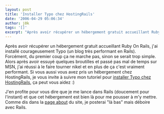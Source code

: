 ```yaml
---
layout: post
title: 'Installer Typo chez HostingRails'
date: '2006-04-29 05:06:34'
author: j0k
tags: '[]'
excerpt: "Après avoir récupérer un hébergement gratuit accueillant Ruby On Rails, j'ai installé courageusement Typo (un blog très performant en Rails).     \nForcément, du premier coup ça ne marche pas, sinon se serait trop simple. Alors après avoir essuyé quelques broutilles et passé pas mal de temps sur MSN, j'ai réussi à le faire tourner nikel et en plus de ça c'est      …"
---
```


Après avoir récupérer un hébergement gratuit accueillant Ruby On Rails, j'ai installé courageusement Typo (un blog très performant en Rails).
Forcément, du premier coup ça ne marche pas, sinon se serait trop simple. Alors après avoir essuyé quelques broutilles et passé pas mal de temps sur MSN, j'ai réussi à le faire tourner nikel et en plus de ça c'est vraiment performant. Si vous aussi vous avez pris un hébergement chez HostingRails, je vous invite à suivre mon tutoriel pour [installer Typo chez HostingRails](http://ror.j0k3r.net/articles/2006/04/28/installer-typo-chez-hostingrails), ça peut vous aidez :)

J'en profite pour vous dire que je me lance dans Rails (doucement pour l'instant) et que cet hébergement est bien là pour me pousser à m'y mettre.   Comme dis dans la [page about](http://ror.j0k3r.net/pages/about) du site, je posterai &quot;là bas&quot; mais déboire avec Rails.
